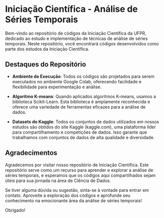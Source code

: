 # Iniciação Científica - Análise de Séries Temporais

Bem-vindo ao repositório de códigos da Iniciação Científica da UFPR, dedicado ao estudo e implementação de técnicas de análise de séries temporais. Neste repositório, você encontrará códigos desenvolvidos como parte dos estudos da Iniciação Científica.

## Destaques do Repositório

- **Ambiente de Execução**: Todos os códigos são projetados para serem executados no ambiente Google Colab, oferecendo facilidade e flexibilidade para experimentação e análise.

- **Algoritmo K-means**: Quando aplicados algoritmos K-means, usamos a biblioteca Scikit-Learn. Esta biblioteca é amplamente reconhecida e oferece uma variedade de ferramentas eficazes para a análise de dados.

- **Datasets do Kaggle**: Todos os conjuntos de dados utilizados em nossos estudos são obtidos do site Kaggle (kaggle.com), uma plataforma líder para compartilhamento e competições de dados. Isso garante que trabalhamos com conjuntos de dados de alta qualidade e diversidade.

## Agradecimentos

Agradecemos por visitar nosso repositório de Iniciação Científica. Este repositório serve como um recurso para aprender e explorar a análise de séries temporais, e esperamos que os códigos aqui compartilhados sejam úteis para sua jornada na área de Ciência de Dados.

Se tiver alguma dúvida ou sugestão, sinta-se à vontade para entrar em contato. Aproveite a exploração dos códigos e aprofunde seu conhecimento na emocionante área da análise de séries temporais!

Obrigado!
